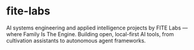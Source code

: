 # fite-labs
AI systems engineering and applied intelligence projects by FITE Labs — where Family Is The Engine. Building open, local-first AI tools, from cultivation assistants to autonomous agent frameworks.

